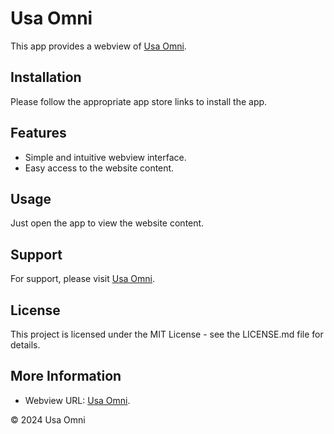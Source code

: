 # Usa Omni

This app provides a webview of [Usa Omni](https://usaomni.com/).

## Installation

Please follow the appropriate app store links to install the app.

## Features

- Simple and intuitive webview interface.  
- Easy access to the website content.

## Usage

Just open the app to view the website content.

## Support

For support, please visit [Usa Omni](https://usaomni.com/).

## License

This project is licensed under the MIT License - see the LICENSE.md file for details.

## More Information
- Webview URL: [Usa Omni](https://usaomni.com/).

© 2024 Usa Omni
